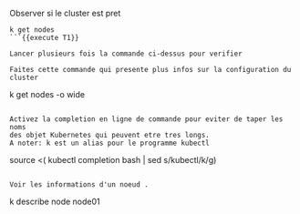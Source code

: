 
Observer si le cluster est pret
```
k get nodes
```{{execute T1}}

Lancer plusieurs fois la commande ci-dessus pour verifier  

Faites cette commande qui presente plus infos sur la configuration du 
cluster 
```
k get nodes -o wide
```{{execute T1}}

Activez la completion en ligne de commande pour eviter de taper les noms 
des objet Kubernetes qui peuvent etre tres longs. 
A noter: k est un alias pour le programme kubectl 
```
source <( kubectl completion bash | sed s/kubectl/k/g)
```{{execute T1}}

Voir les informations d'un noeud .
```
k describe node node01
```{{execute T1}}

